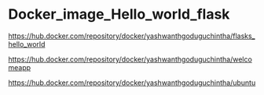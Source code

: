 # Docker_image_Hello_world_flask

https://hub.docker.com/repository/docker/yashwanthgoduguchintha/flasks_hello_world

https://hub.docker.com/repository/docker/yashwanthgoduguchintha/welcomeapp

https://hub.docker.com/repository/docker/yashwanthgoduguchintha/ubuntu
